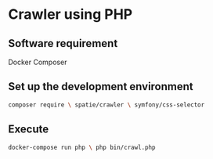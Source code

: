 # Crawler using PHP #

## Software requirement

Docker 
Composer

## Set up the development environment

``` bash 
composer require \ spatie/crawler \ symfony/css-selector
``` 

## Execute 

``` bash 
docker-compose run php \ php bin/crawl.php
```
